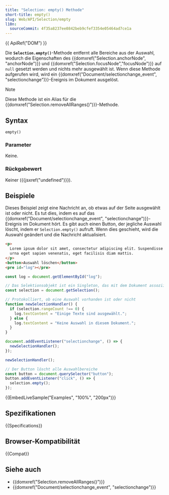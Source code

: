```yaml
---
title: "Selection: empty() Methode"
short-title: empty()
slug: Web/API/Selection/empty
l10n:
  sourceCommit: 4f35a8237ee0842beb9cfef3354e05464ad7ce1a
---
```


{{ ApiRef("DOM") }}

Die **`Selection.empty()`**-Methode entfernt alle Bereiche aus der Auswahl, wodurch die Eigenschaften des {{domxref("Selection.anchorNode", "anchorNode")}} und {{domxref("Selection.focusNode","focusNode")}} auf `null` gesetzt werden und nichts mehr ausgewählt ist. Wenn diese Methode aufgerufen wird, wird ein {{domxref("Document/selectionchange_event", "selectionchange")}}-Ereignis im Dokument ausgelöst.

> [!NOTE]
> Diese Methode ist ein Alias für die {{domxref("Selection.removeAllRanges()")}}-Methode.

## Syntax

```js-nolint
empty()
```

### Parameter

Keine.

### Rückgabewert

Keiner ({{jsxref("undefined")}}).

## Beispiele

Dieses Beispiel zeigt eine Nachricht an, ob etwas auf der Seite ausgewählt ist oder nicht. Es tut dies, indem es auf das {{domxref("Document/selectionchange_event", "selectionchange")}}-Ereignis im Dokument hört. Es gibt auch einen Button, der jegliche Auswahl löscht, indem er `Selection.empty()` aufruft. Wenn dies geschieht, wird die Auswahl geändert und die Nachricht aktualisiert.

```html
<p>
  Lorem ipsum dolor sit amet, consectetur adipiscing elit. Suspendisse laoreet
  urna eget sapien venenatis, eget facilisis diam mattis.
</p>
<button>Auswahl löschen</button>
<pre id="log"></pre>
```

```js
const log = document.getElementById("log");

// Das Selektionsobjekt ist ein Singleton, das mit dem Dokument assoziiert ist
const selection = document.getSelection();

// Protokolliert, ob eine Auswahl vorhanden ist oder nicht
function newSelectionHandler() {
  if (selection.rangeCount !== 0) {
    log.textContent = "Einige Texte sind ausgewählt.";
  } else {
    log.textContent = "Keine Auswahl in diesem Dokument.";
  }
}

document.addEventListener("selectionchange", () => {
  newSelectionHandler();
});

newSelectionHandler();

// Der Button löscht alle Auswahlbereiche
const button = document.querySelector("button");
button.addEventListener("click", () => {
  selection.empty();
});
```

{{EmbedLiveSample("Examples", "100%", "200px")}}

## Spezifikationen

{{Specifications}}

## Browser-Kompatibilität

{{Compat}}

## Siehe auch

- {{domxref("Selection.removeAllRanges()")}}
- {{domxref("Document/selectionchange_event", "selectionchange")}}
